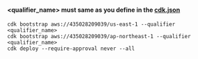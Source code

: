 #### <qualifier_name> must same as you define in the [cdk.json](./cdk/cdk.json)
```
cdk bootstrap aws://435028209039/us-east-1 --qualifier <qualifier_name>
cdk bootstrap aws://435028209039/ap-northeast-1 --qualifier <qualifier_name>
cdk deploy --require-approval never --all
```